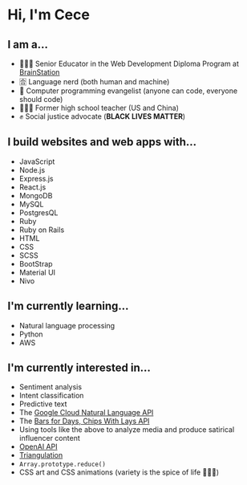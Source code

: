 # Hi, I'm Cece 

## I am a...
- 👩🏻‍💻  Senior Educator in the Web Development Diploma Program at [BrainStation](https://brainstation.io/)
- 🈴  Language nerd (both human and machine) 
- 📣  Computer programming evangelist (anyone can code, everyone should code) 
- 👩🏻‍🏫  Former high school teacher (US and China) 
- ✊  Social justice advocate (**BLACK LIVES MATTER**)

## I build websites and web apps with...
- JavaScript
- Node.js 
- Express.js 
- React.js 
- MongoDB 
- MySQL 
- PostgresQL 
- Ruby 
- Ruby on Rails 
- HTML 
- CSS 
- SCSS 
- BootStrap 
- Material UI 
- Nivo 

## I'm currently learning...
- Natural language processing
- Python
- AWS

## I'm currently interested in...
- Sentiment analysis 
- Intent classification 
- Predictive text 
- The [Google Cloud Natural Language API](https://cloud.google.com/natural-language/docs)
- The [Bars for Days, Chips With Lays API](https://andcomputers.io/bars-for-days-chips-with-lays/)
- Using tools like the above to analyze media and produce satirical influencer content
- [OpenAI API](https://beta.openai.com/)
- [Triangulation](https://snorpey.github.io/triangulation/)
- `Array.prototype.reduce()`
- CSS art and CSS animations (variety is the spice of life 🤷🏻‍♀️) 

<!--
**cececlar/cececlar** is a ✨ _special_ ✨ repository because its `README.md` (this file) appears on your GitHub profile.

Here are some ideas to get you started:

- 🔭 I’m currently working on ...
- 🌱 I’m currently learning ...
- 👯 I’m looking to collaborate on ...
- 🤔 I’m looking for help with ...
- 💬 Ask me about ...
- 📫 How to reach me: ...
- 😄 Pronouns: ...
- ⚡ Fun fact: ...
-->
